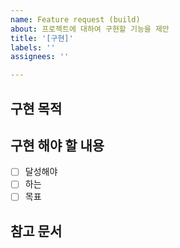 ```yaml
---
name: Feature request (build)
about: 프로젝트에 대하여 구현할 기능을 제안
title: '[구현]'
labels: ''
assignees: ''

---
```

## **구현 목적**


## **구현 해야 할 내용**
- [ ] 달성해야 
- [ ] 하는
- [ ] 목표

## **참고 문서**
